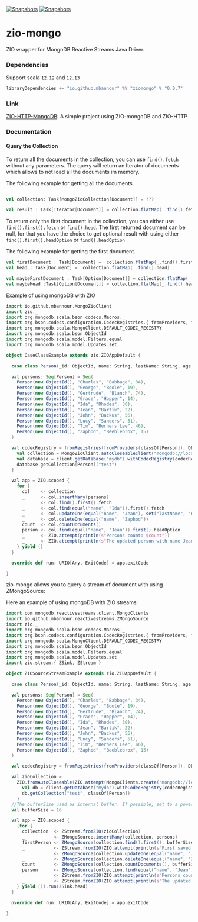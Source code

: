 
[![Snapshots][ziomongo]][Scala version support]
[![Snapshots][ziomongo jvm]][Scala version support]

# zio-mongo
ZIO wrapper for MongoDB Reactive Streams Java Driver.

### Dependencies

Support scala `12.12` and `12.13`
```scala
libraryDependencies += "io.github.mbannour" %% "ziomongo" % "0.0.7"

```
### Link
[ZIO-HTTP-MongoDB](https://github.com/mbannour/ZIO-Http-MongoDB): A simple project using ZIO-mongoDB and ZIO-HTTP 

### Documentation

#### Query the Collection

To return all the documents in the collection, you can use `find().fetch` without any parameters.
The query will return an Iterator of documents which allows to not load all the documents im memory.

The following example for getting all the documents.
```scala

val collection: Task[MongoZioCollection[Document]] = ???

val result : Task[Iterator[Document]] = collection.flatMap(_.find().fetch)
```

To return only the first document in the collection, you can either use `find().first().fetch` or `find().head`.
The first returned document can be null, for that you have the choice to get optional result with using either `find().first().headOption` or `find().headOption`

The following example for getting the first document.
```scala
val firstDocument : Task[Document] =  collection.flatMap(_.find().first().fetch)
val head : Task[Document] =  collection.flatMap(_.find().head)

val maybeFirstDocument : Task[Option[Document]] = collection.flatMap(_.find().first().headOption)
val maybeHead :Task[Option[Document]] = collection.flatMap(_.find().headOption)
```

Example of using mongoDB with ZIO

```scala
import io.github.mbannour.MongoZioClient
import zio._
import org.mongodb.scala.bson.codecs.Macros._
import org.bson.codecs.configuration.CodecRegistries.{ fromProviders, fromRegistries }
import org.mongodb.scala.MongoClient.DEFAULT_CODEC_REGISTRY
import org.mongodb.scala.bson.ObjectId
import org.mongodb.scala.model.Filters.equal
import org.mongodb.scala.model.Updates.set

object CaseClassExample extends zio.ZIOAppDefault {

  case class Person(_id: ObjectId, name: String, lastName: String, age: Int)

  val persons: Seq[Person] = Seq(
    Person(new ObjectId(), "Charles", "Babbage", 34),
    Person(new ObjectId(), "George", "Boole", 19),
    Person(new ObjectId(), "Gertrude", "Blanch", 74),
    Person(new ObjectId(), "Grace", "Hopper", 14),
    Person(new ObjectId(), "Ida", "Rhodes", 30),
    Person(new ObjectId(), "Jean", "Bartik", 22),
    Person(new ObjectId(), "John", "Backus", 56),
    Person(new ObjectId(), "Lucy", "Sanders", 51),
    Person(new ObjectId(), "Tim", "Berners Lee", 46),
    Person(new ObjectId(), "Zaphod", "Beeblebrox", 15)
  )

  val codecRegistry = fromRegistries(fromProviders(classOf[Person]), DEFAULT_CODEC_REGISTRY)
    val collection = MongoZioClient.autoCloseableClient("mongodb://localhost:27017").map { client =>
    val database = client.getDatabase("mydb").withCodecRegistry(codecRegistry)
    database.getCollection[Person]("test")
  }

  val app = ZIO.scoped {
    for {
      col    <- collection
      _      <- col.insertMany(persons)
      _      <- col.find().first().fetch
      _      <- col.find(equal("name", "Ida")).first().fetch
      _      <- col.updateOne(equal("name", "Jean"), set("lastName", "Bannour"))
      _      <- col.deleteOne(equal("name", "Zaphod"))
      count  <- col.countDocuments()
      person <- col.find(equal("name", "Jean")).first().headOption
      _      <- ZIO.attempt(println(s"Persons count: $count"))
      _      <- ZIO.attempt(println(s"The updated person with name Jean is: $person"))
    } yield ()
  }

  override def run: URIO[Any, ExitCode] = app.exitCode

}

```

zio-mongo allows you to query a stream of document with using ZMongoSource: 

Here an example of using  mongoDB with ZIO streams:

```scala
import com.mongodb.reactivestreams.client.MongoClients
import io.github.mbannour.reactivestreams.ZMongoSource
import zio._
import org.mongodb.scala.bson.codecs.Macros._
import org.bson.codecs.configuration.CodecRegistries.{ fromProviders, fromRegistries }
import org.mongodb.scala.MongoClient.DEFAULT_CODEC_REGISTRY
import org.mongodb.scala.bson.ObjectId
import org.mongodb.scala.model.Filters.equal
import org.mongodb.scala.model.Updates.set
import zio.stream.{ ZSink, ZStream }

object ZIOSourceStreamExample extends zio.ZIOAppDefault {

  case class Person(_id: ObjectId, name: String, lastName: String, age: Int)

  val persons: Seq[Person] = Seq(
    Person(new ObjectId(), "Charles", "Babbage", 34),
    Person(new ObjectId(), "George", "Boole", 19),
    Person(new ObjectId(), "Gertrude", "Blanch", 74),
    Person(new ObjectId(), "Grace", "Hopper", 14),
    Person(new ObjectId(), "Ida", "Rhodes", 30),
    Person(new ObjectId(), "Jean", "Bartik", 22),
    Person(new ObjectId(), "John", "Backus", 56),
    Person(new ObjectId(), "Lucy", "Sanders", 51),
    Person(new ObjectId(), "Tim", "Berners Lee", 46),
    Person(new ObjectId(), "Zaphod", "Beeblebrox", 15)
  )

  val codecRegistry = fromRegistries(fromProviders(classOf[Person]), DEFAULT_CODEC_REGISTRY)

  val zioCollection =
    ZIO.fromAutoCloseable(ZIO.attempt(MongoClients.create("mongodb://localhost:27017"))).map { client =>
      val db = client.getDatabase("mydb").withCodecRegistry(codecRegistry)
      db.getCollection("test", classOf[Person])
    }
  //The bufferSize used as internal buffer. If possible, set to a power of 2 value for best performance.
  val bufferSize = 16

  val app = ZIO.scoped {
    (for {
      collection  <- ZStream.fromZIO(zioCollection)
      _           <- ZMongoSource.insertMany(collection, persons)
      firstPerson <- ZMongoSource(collection.find().first(), bufferSize = 16)
      _           <- ZStream.fromZIO(ZIO.attempt(println(s"First saved person: $firstPerson")))
      _           <- ZMongoSource(collection.updateOne(equal("name", "Jean"), set("lastName", "Bannour")))
      _           <- ZMongoSource(collection.deleteOne(equal("name", "Zaphod")))
      count       <- ZMongoSource(collection.countDocuments(), bufferSize = 16)
      person      <- ZMongoSource(collection.find(equal("name", "Jean")).first())
      _           <- ZStream.fromZIO(ZIO.attempt(println(s"Persons count: $count")))
      _           <- ZStream.fromZIO(ZIO.attempt(println(s"The updated person with name Jean is: $person")))
    } yield ()).run(ZSink.head)
  }

  override def run: URIO[Any, ExitCode] = app.exitCode

}
```

[Scala version support]: https://index.scala-lang.org/mbannour/zio-mongodb/ziomongo
[ziomongo]: https://index.scala-lang.org/mbannour/zio-mongodb/ziomongo/latest.svg
[ziomongo jvm]: https://index.scala-lang.org/mbannour/zio-mongodb/ziomongo/latest-by-scala-version.svg?platform=jvm
